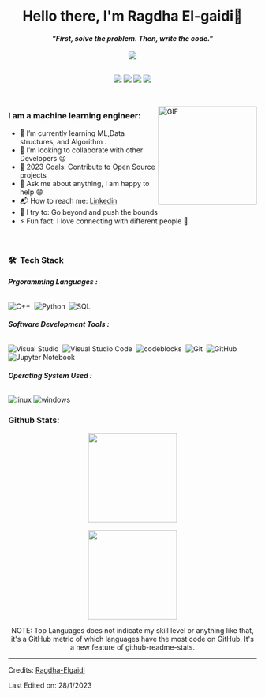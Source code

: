 
<p>
  <h1 align="center"><b>Hello there, I'm Ragdha El-gaidi👋</b></h1>
</p>

<p>
  <h4 align="center"><b><i>"First, solve the problem. Then, write the code."</i></b></h4>
</p>

<p align="center">
  <a href="https://github.com/Ragdha-Elgaidi/github-profile-views-counter">
    <img src="https://komarev.com/ghpvc/?username=Ragdha-Elgaidi&style=for-the-badge">
  </a>
  
</p>

<p align="center">
<br>
 <a href="https://www.linkedin.com/in/ragdha-elgaidi-9040a01b9/"><img src="https://img.shields.io/badge/-Ragdha%20Elgaidi-0077B5?style=flat&logo=Linkedin&logoColor=white"/></a>
<a href="mailto:ragdhaelgaidi@gmail.com"><img src="https://img.shields.io/badge/-Ragdha%20Elgaidi-D14836?style=flat&logo=Gmail&logoColor=white"/></a>
<a href="https://leetcode.com/ragdhaelgaidi/"><img src="https://img.shields.io/badge/-ragdhaelgaidi-FFF?style=flat&logo=leetcode&logoColor=yellow"/></a>
<a href="https://codeforces.com/profile/ragdhaelgaidi"><img src="https://img.shields.io/badge/-ragdhaelgaidi-white?style=flat&logo=Codeforces&logoColor=inhert"/></a>
</p>

<br>

</p>

<img align="right" height="200px" alt="GIF" src="https://media.tenor.com/Yzeh4Z4UQuAAAAAC/viciadoemcodar.gif" />

### I am a machine learning engineer:
- 🌱 I’m currently learning  ML,Data structures, and Algorithm .
- 👯 I’m looking to collaborate with other Developers :wink:
- 🥅 2023 Goals: Contribute to Open Source projects
- 💬 Ask me about anything, I am happy to help :smile:
- 📬 How to reach me: [Linkedin](https://www.linkedin.com/in/ragdha-elgaidi-9040a01b9/)
- 🧗 I try to: Go beyond and push the bounds
- ⚡ Fun fact: I love connecting with different people :raised_hands:

<br>

### 🛠 &nbsp;Tech Stack

###### <b>Prgoramming Languages :</b>

![C++](https://img.shields.io/badge/-C++-05122A?style=flat&logo=C%2B%2B&logoColor=00599C)&nbsp;
![Python](https://img.shields.io/badge/-python-05122A?style=flat&logo=python)&nbsp;
![SQL](https://img.shields.io/badge/-SQL-05122A?style=flat&logo=SQL)&nbsp;


###### <b>Software Development Tools :</b>

![Visual Studio](https://img.shields.io/badge/-Visual%20Studio-05122A?style=flat&logo=visual-studio&logoColor=800080)&nbsp;
![Visual Studio Code](https://img.shields.io/badge/-Visual%20Studio%20Code-05122A?style=flat&logo=visual-studio-code&logoColor=007ACC)&nbsp;
![codeblocks](https://img.shields.io/badge/-Codeblocks-05122A?style=flat&logo=codeblocks)&nbsp;
![Git](https://img.shields.io/badge/-Git-05122A?style=flat&logo=git)&nbsp;
![GitHub](https://img.shields.io/badge/-GitHub-05122A?style=flat&logo=github)&nbsp;
![Jupyter Notebook](https://img.shields.io/badge/-Jupyter%20Notebook-05122A?style=flat&logo=Jupyter-Notebook)&nbsp;

###### <b>Operating System Used :</b>

![linux](https://img.shields.io/badge/-linux-05122A?style=flat&logo=linux)
![windows](https://img.shields.io/badge/-windows-05122A?style=flat&logo=windows)



### Github Stats:

<p align="center">
<a href="https://github.com/Ragdha-Elgaidi">
  <img height="180em" src="https://github-readme-stats-eight-theta.vercel.app/api?username=Ragdha-Elgaidi&show_icons=true&theme=algolia&include_all_commits=true&count_private=true"/>
  </br></br>
  <img height="180em" src="https://github-readme-stats-eight-theta.vercel.app/api/top-langs/?username=Ragdha-Elgaidi&layout=compact&langs_count=8&theme=algolia"/>
</a>

<p align="center">
    NOTE: Top Languages does not indicate my skill level or anything like that, it's a GitHub metric of which languages have the most code on GitHub. It's a new feature of github-readme-stats.
</p>

-----
Credits: [Ragdha-Elgaidi](https://github.com/Ragdha-Elgaidi)

Last Edited on: 28/1/2023
